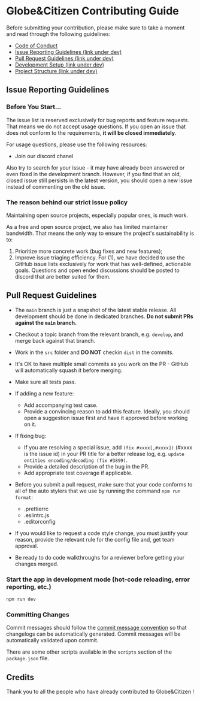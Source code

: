 # Globe&Citizen Contributing Guide

Before submitting your contribution, please make sure to take a moment and read through the following guidelines:

- [Code of Conduct](https://github.com/globe-and-citizen/Celebrity-Fanalyzer/.github/CODE_OF_CONDUCT.md)
- [Issue Reporting Guidelines (link under dev)](#)
- [Pull Request Guidelines (link under dev)](#)
- [Development Setup (link under dev)](#)
- [Project Structure (link under dev)](#)

## Issue Reporting Guidelines

### Before You Start...

The issue list is reserved exclusively for bug reports and feature requests. That means we do not accept usage questions. If you open an issue that does not conform to the requirements,
**it will be closed immediately**.

For usage questions, please use the following resources:

- Join our discord chanel

Also try to search for your issue - it may have already been answered or even fixed in the development branch. However, if you find that an old, closed issue still persists in the latest version, you should open a new issue instead of commenting on the old issue.

### The reason behind our strict issue policy

Maintaining open source projects, especially popular ones, is much work.

As a free and open source project, we also has limited maintainer bandwidth. That means the only way to ensure the project's sustainability is to:

1. Prioritize more concrete work (bug fixes and new features);
2. Improve issue triaging efficiency. For (1), we have decided to use the GitHub issue lists exclusively for work that has well-defined, actionable goals. Questions and open ended discussions should be posted to discord that are better suited for them.

## Pull Request Guidelines

- The `main` branch is just a snapshot of the latest stable release. All development should be done in dedicated branches.
  **Do not submit PRs against the `main` branch.**

- Checkout a topic branch from the relevant branch, e.g. `develop`, and merge back against that branch.

- Work in the `src` folder and **DO NOT** checkin `dist` in the commits.

- It's OK to have multiple small commits as you work on the PR - GitHub will automatically squash it before merging.

- Make sure all tests pass.

- If adding a new feature:

  - Add accompanying test case.
  - Provide a convincing reason to add this feature. Ideally, you should open a suggestion issue first and have it approved before working on it.

- If fixing bug:

  - If you are resolving a special issue, add `(fix #xxxx[,#xxxx])` (#xxxx is the issue id) in your PR title for a better release log, e.g. `update entities encoding/decoding (fix #3899)`.
  - Provide a detailed description of the bug in the PR.
  - Add appropriate test coverage if applicable.

- Before you submit a pull request, make sure that your code conforms to all of the auto stylers that we use by running the command `npm run format`:

  - .prettierrc
  - .eslintrc.js
  - .editorconfig

- If you would like to request a code style change, you must justify your reason, provide the relevant rule for the config file and, get team approval.

- Be ready to do code walkthroughs for a reviewer before getting your changes merged.

### Start the app in development mode (hot-code reloading, error reporting, etc.)

```bash
npm run dev
```

### Committing Changes

Commit messages should follow the [commit message convention](https://www.conventionalcommits.org/en/v1.0.0/) so that changelogs can be automatically generated. Commit messages will be automatically validated upon commit.

There are some other scripts available in the `scripts` section of the `package.json` file.

## Credits

Thank you to all the people who have already contributed to Globe&Citizen !
